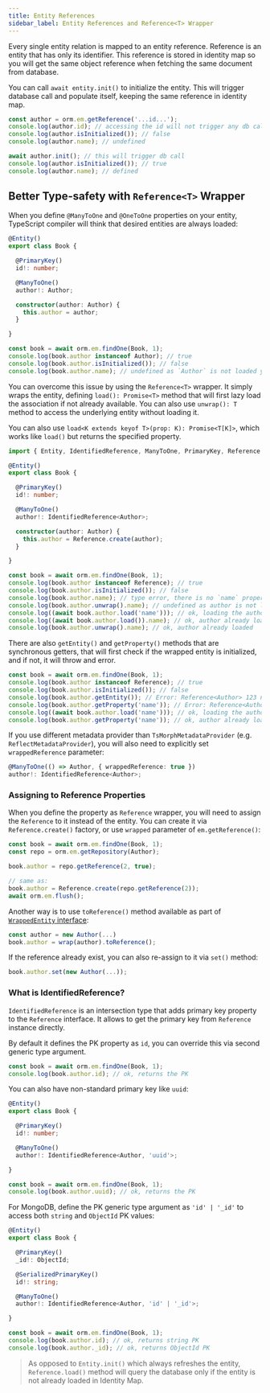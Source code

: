 ```yaml
---
title: Entity References
sidebar_label: Entity References and Reference<T> Wrapper
---
```


Every single entity relation is mapped to an entity reference. Reference is an entity that has
only its identifier. This reference is stored in identity map so you will get the same object 
reference when fetching the same document from database.

You can call `await entity.init()` to initialize the entity. This will trigger database call 
and populate itself, keeping the same reference in identity map. 

```typescript
const author = orm.em.getReference('...id...');
console.log(author.id); // accessing the id will not trigger any db call
console.log(author.isInitialized()); // false
console.log(author.name); // undefined

await author.init(); // this will trigger db call
console.log(author.isInitialized()); // true
console.log(author.name); // defined
```

## Better Type-safety with `Reference<T>` Wrapper

When you define `@ManyToOne` and `@OneToOne` properties on your entity, TypeScript compiler
will think that desired entities are always loaded:

```typescript
@Entity()
export class Book {

  @PrimaryKey()
  id!: number;

  @ManyToOne()
  author!: Author;

  constructor(author: Author) {
    this.author = author;
  }

}

const book = await orm.em.findOne(Book, 1);
console.log(book.author instanceof Author); // true
console.log(book.author.isInitialized()); // false
console.log(book.author.name); // undefined as `Author` is not loaded yet
```

You can overcome this issue by using the `Reference<T>` wrapper. It simply wraps the entity, 
defining `load(): Promise<T>` method that will first lazy load the association if not already
available. You can also use `unwrap(): T` method to access the underlying entity without loading
it.

You can also use `load<K extends keyof T>(prop: K): Promise<T[K]>`, which works like `load()`
but returns the specified property.

```typescript
import { Entity, IdentifiedReference, ManyToOne, PrimaryKey, Reference } from '@mikro-orm/core';

@Entity()
export class Book {

  @PrimaryKey()
  id!: number;

  @ManyToOne()
  author!: IdentifiedReference<Author>;

  constructor(author: Author) {
    this.author = Reference.create(author);
  }

}

const book = await orm.em.findOne(Book, 1);
console.log(book.author instanceof Reference); // true
console.log(book.author.isInitialized()); // false
console.log(book.author.name); // type error, there is no `name` property
console.log(book.author.unwrap().name); // undefined as author is not loaded
console.log((await book.author.load('name'))); // ok, loading the author first
console.log((await book.author.load()).name); // ok, author already loaded
console.log(book.author.unwrap().name); // ok, author already loaded
```

There are also `getEntity()` and `getProperty()` methods that are synchronous getters, 
that will first check if the wrapped entity is initialized, and if not, it will throw 
and error.

```typescript
const book = await orm.em.findOne(Book, 1);
console.log(book.author instanceof Reference); // true
console.log(book.author.isInitialized()); // false
console.log(book.author.getEntity()); // Error: Reference<Author> 123 not initialized
console.log(book.author.getProperty('name')); // Error: Reference<Author> 123 not initialized
console.log((await book.author.load('name'))); // ok, loading the author first
console.log(book.author.getProperty('name')); // ok, author already loaded
```

If you use different metadata provider than `TsMorphMetadataProvider` 
(e.g. `ReflectMetadataProvider`), you will also need to explicitly set `wrappedReference` 
parameter:

```typescript
@ManyToOne(() => Author, { wrappedReference: true })
author!: IdentifiedReference<Author>;
```

### Assigning to Reference Properties

When you define the property as `Reference` wrapper, you will need to assign the `Reference`
to it instead of the entity. You can create it via `Reference.create()` factory, or use `wrapped`
parameter of `em.getReference()`:

```typescript
const book = await orm.em.findOne(Book, 1);
const repo = orm.em.getRepository(Author);

book.author = repo.getReference(2, true);

// same as:
book.author = Reference.create(repo.getReference(2));
await orm.em.flush();
```

Another way is to use `toReference()` method available as part of 
[`WrappedEntity` interface](entity-helper.md#wrappedentity-and-wrap-helper):

```typescript
const author = new Author(...)
book.author = wrap(author).toReference();
```

If the reference already exist, you can also re-assign to it via `set()` method:

```typescript
book.author.set(new Author(...));
```

### What is IdentifiedReference?

`IdentifiedReference` is an intersection type that adds primary key property to the `Reference` 
interface. It allows to get the primary key from `Reference` instance directly.

By default it defines the PK property as `id`, you can override this via second generic type
argument.

```typescript
const book = await orm.em.findOne(Book, 1);
console.log(book.author.id); // ok, returns the PK
```

You can also have non-standard primary key like `uuid`:

```typescript
@Entity()
export class Book {

  @PrimaryKey()
  id!: number;

  @ManyToOne()
  author!: IdentifiedReference<Author, 'uuid'>;

}

const book = await orm.em.findOne(Book, 1);
console.log(book.author.uuid); // ok, returns the PK
```

For MongoDB, define the PK generic type argument as `'id' | '_id'` to access both `string` 
and `ObjectId` PK values:

```typescript
@Entity()
export class Book {

  @PrimaryKey()
  _id!: ObjectId;

  @SerializedPrimaryKey()
  id!: string;

  @ManyToOne()
  author!: IdentifiedReference<Author, 'id' | '_id'>;

}

const book = await orm.em.findOne(Book, 1);
console.log(book.author.id); // ok, returns string PK
console.log(book.author._id); // ok, returns ObjectId PK
```

> As opposed to `Entity.init()` which always refreshes the entity, `Reference.load()` 
> method will query the database only if the entity is not already loaded in Identity Map. 
